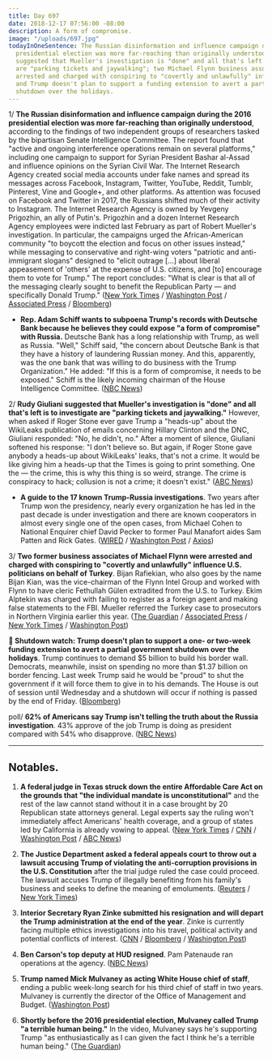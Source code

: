 ```yaml
---
title: Day 697
date: 2018-12-17 07:56:00 -08:00
description: A form of compromise.
image: "/uploads/697.jpg"
todayInOneSentence: The Russian disinformation and influence campaign during the 2016
  presidential election was more far-reaching than originally understood; Giuliani
  suggested that Mueller's investigation is "done" and all that's left is to investigate
  are "parking tickets and jaywalking"; two Michael Flynn business associates were
  arrested and charged with conspiring to "covertly and unlawfully" influence politicians;
  and Trump doesn't plan to support a funding extension to avert a partial government
  shutdown over the holidays.
---
```


1/ **The Russian disinformation and influence campaign during the 2016 presidential election was more far-reaching than originally understood**, according to the findings of two independent groups of researchers tasked by the bipartisan Senate Intelligence Committee. The report found that "active and ongoing interference operations remain on several platforms," including one campaign to support for Syrian President Bashar al-Assad and influence opinions on the Syrian Civil War. The Internet Research Agency created social media accounts under fake names and spread its messages across Facebook, Instagram, Twitter, YouTube, Reddit, Tumblr, Pinterest, Vine and Google\+, and other platforms. As attention was focused on Facebook and Twitter in 2017, the Russians shifted much of their activity to Instagram. The Internet Research Agency is owned by Yevgeny Prigozhin, an ally of Putin's. Prigozhin and a dozen Internet Research Agency employees were indicted last February as part of Robert Mueller's investigation. In particular, the campaigns urged the African-American community "to boycott the election and focus on other issues instead," while messaging to conservative and right-wing voters "patriotic and anti-immigrant slogans" designed to "elicit outrage \[...\] about liberal appeasement of 'others' at the expense of U.S. citizens, and \[to\] encourage them to vote for Trump." The report concludes: "What is clear is that all of the messaging clearly sought to benefit the Republican Party — and specifically Donald Trump." ([New York Times](https://www.nytimes.com/2018/12/17/us/politics/russia-2016-influence-campaign.html) / [Washington Post](https://www.washingtonpost.com/technology/2018/12/16/new-report-russian-disinformation-prepared-senate-shows-operations-scale-sweep/?utm_term=.a20f408179bc) / [Associated Press](https://apnews.com/8890210ce2ce4256a7df6e4ab65c33d3) / [Bloomberg](https://www.bloomberg.com/news/articles/2018-12-17/russia-waged-vast-pro-trump-social-media-plan-senate-panel-told))

* **Rep. Adam Schiff wants to subpoena Trump's records with Deutsche Bank because he believes they could expose "a form of compromise" with Russia.** Deutsche Bank has a long relationship with Trump, as well as Russia. "Well," Schiff said, "the concern about Deutsche Bank is that they have a history of laundering Russian money. And this, apparently, was the one bank that was willing to do business with the Trump Organization." He added: "If this is a form of compromise, it needs to be exposed." Schiff is the likely incoming chairman of the House Intelligence Committee. ([NBC News](https://www.nbcnews.com/politics/donald-trump/schiff-said-he-wants-obtain-trump-s-deutsche-bank-records-n948541))

2/ **Rudy Giuliani suggested that Mueller's investigation is "done" and all that's left is to investigate are "parking tickets and jaywalking."** However, when asked if Roger Stone ever gave Trump a "heads-up" about the WikiLeaks publication of emails concerning Hillary Clinton and the DNC, Giuliani responded: "No, he didn't, no." After a moment of silence, Giuliani softened his response: "I don't believe so. But again, if Roger Stone gave anybody a heads-up about WikiLeaks' leaks, that's not a crime. It would be like giving him a heads-up that the Times is going to print something. One the — the crime, this is why this thing is so weird, strange. The crime is conspiracy to hack; collusion is not a crime; it doesn't exist." ([ABC News](https://abcnews.go.com/Politics/rudy-giuliani-investigations-surrounding-president-donald-trump-left/story?id=59839387))

* **A guide to the 17 known Trump-Russia investigations**. Two years after Trump won the presidency, nearly every organization he has led in the past decade is under investigation and there are known cooperators in almost every single one of the open cases, from Michael Cohen to National Enquirer chief David Pecker to former Paul Manafort aides Sam Patten and Rick Gates. ([WIRED](https://www.wired.com/story/mueller-investigation-trump-russia-complete-guide/) / [Washington Post](https://www.washingtonpost.com/politics/mounting-legal-threats-surround-trump-as-nearly-every-organization-he-has-led-is-under-investigation/2018/12/15/4cfb4482-ffbb-11e8-862a-b6a6f3ce8199_story.html) / [Axios](https://www.axios.com/donald-trump-federal-state-local-investigations-602d2e21-b087-454f-b887-57f2f5b4dc55.html))

3/ **Two former business associates of Michael Flynn were arrested and charged with conspiring to "covertly and unlawfully" influence U.S. politicians on behalf of Turkey**. Bijan Rafiekian, who also goes by the name Bijan Kian, was the vice-chairman of the Flynn Intel Group and worked with Flynn to have cleric Fethullah Gülen extradited from the U.S. to Turkey. Ekim Alptekin was charged with failing to register as a foreign agent and making false statements to the FBI. Mueller referred the Turkey case to prosecutors in Northern Virginia earlier this year. ([The Guardian](https://www.theguardian.com/us-news/2018/dec/17/michael-flynn-bijan-rafiekian-business-partner-illegal-lobbying-turkey) / [Associated Press](https://apnews.com/6e4dfd935c4a408b8383402f4d9a54e9) / [New York Times](https://www.nytimes.com/2018/12/17/us/politics/flynn-turkey-bijan-kian.html) / [Washington Post](https://www.washingtonpost.com/local/legal-issues/michael-flynns-business-partner-charged-with-illegally-lobbying-for-turkey/2018/12/17/46fb3762-020a-11e9-9122-82e98f91ee6f_story.html))

**👀 Shutdown watch: Trump doesn't plan to support a one- or two-week funding extension to avert a partial government shutdown over the holidays**. Trump continues to demand $5 billion to build his border wall. Democrats, meanwhile, insist on spending no more than $1.37 billion on border fencing. Last week Trump said he would be "proud" to shut the government if it will force them to give in to his demands. The House is out of session until Wednesday and a shutdown will occur if nothing is passed by the end of Friday. ([Bloomberg](https://www.bloomberg.com/news/articles/2018-12-17/trump-is-said-to-oppose-short-term-funding-to-avoid-shutdown))

poll/ **62% of Americans say Trump isn't telling the truth about the Russia investigation**. 43% approve of the job Trump is doing as president compared with 54% who disapprove. ([NBC News](https://www.nbcnews.com/politics/meet-the-press/poll-62-percent-say-trump-isn-t-telling-truth-russia-n948226))

---

## Notables.

1. **A federal judge in Texas struck down the entire Affordable Care Act on the grounds that "the individual mandate is unconstitutional"** and the rest of the law cannot stand without it in a case brought by 20 Republican state attorneys general. Legal experts say the ruling won't immediately affect Americans' health coverage, and a group of states led by California is already vowing to appeal. ([New York Times](https://www.nytimes.com/2018/12/14/health/obamacare-unconstitutional-texas-judge.html) / [CNN](https://www.cnn.com/2018/12/14/politics/texas-aca-lawsuit/index.html) / [Washington Post](https://www.washingtonpost.com/national/health-science/federal-judge-in-texas-rules-obama-health-care-law-unconstitutional/2018/12/14/9e8bb5a2-fd63-11e8-862a-b6a6f3ce8199_story.html) / [ABC News](https://abcnews.go.com/Politics/federal-judge-rules-obamacare-unconstitutional-democrats-immediately-vow/story?id=59834094))

2. **The Justice Department asked a federal appeals court to throw out a lawsuit accusing Trump of violating the anti-corruption provisions in the U.S. Constitution** after the trial judge ruled the case could proceed. The lawsuit accuses Trump of illegally benefiting from his family's business and seeks to define the meaning of emoluments. ([Reuters](https://www.reuters.com/article/us-usa-trump-emoluments-idUSKBN1OG276) / [New York Times](https://www.nytimes.com/2018/12/17/us/politics/justice-department-trump-emoluments.html))

3. **Interior Secretary Ryan Zinke submitted his resignation and will depart the Trump administration at the end of the year**. Zinke is currently facing multiple ethics investigations into his travel, political activity and potential conflicts of interest. ([CNN](https://www.cnn.com/2018/12/15/politics/ryan-zinke/index.html) / [Bloomberg](https://www.bloomberg.com/news/articles/2018-12-15/trump-s-interior-chief-said-to-step-down-amid-ethics-inquiries) / [Washington Post](https://www.washingtonpost.com/national/health-science/interior-secretary-zinke-resigns-amid-investigations/2018/12/15/481f9104-0077-11e9-ad40-cdfd0e0dd65a_story.html))

4. **Ben Carson's top deputy at HUD resigned**. Pam Patenaude ran operations at the agency. ([NBC News](https://www.nbcnews.com/politics/politics-news/pam-patenaude-resigns-hud-top-deputy-ben-carson-n948781))

5. **Trump named Mick Mulvaney as acting White House chief of staff**, ending a public week-long search for his third chief of staff in two years. Mulvaney is currently the director of the Office of Management and Budget. ([Washington Post](https://www.washingtonpost.com/politics/trump-names-budget-director-mick-mulvaney-as-acting-white-house-chief-of-staff/2018/12/14/4d32a516-ffee-11e8-ad40-cdfd0e0dd65a_story.html))

6. **Shortly before the 2016 presidential election, Mulvaney called Trump "a terrible human being."** In the video, Mulvaney says he's supporting Trump "as enthusiastically as I can given the fact I think he's a terrible human being." ([The Guardian](https://www.theguardian.com/us-news/2018/dec/15/mick-mulvaney-donald-trump-video-terrible-human))
